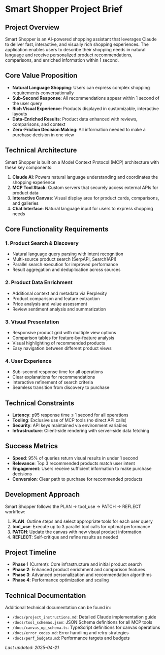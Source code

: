 # Smart Shopper Project Brief

## Project Overview

Smart Shopper is an AI-powered shopping assistant that leverages Claude to deliver fast, interactive, and visually rich shopping experiences. The application enables users to describe their shopping needs in natural language and receive personalized product recommendations, comparisons, and enriched information within 1 second.

## Core Value Proposition

- **Natural Language Shopping**: Users can express complex shopping requirements conversationally
- **Sub-Second Response**: All recommendations appear within 1 second of the user query
- **Rich Visual Experience**: Products displayed in customizable, interactive layouts
- **Data-Enriched Results**: Product data enhanced with reviews, comparisons, and context
- **Zero-Friction Decision Making**: All information needed to make a purchase decision in one view

## Technical Architecture

Smart Shopper is built on a Model Context Protocol (MCP) architecture with these key components:

1. **Claude AI**: Powers natural language understanding and coordinates the shopping experience
2. **MCP Tool Stack**: Custom servers that securely access external APIs for product data
3. **Interactive Canvas**: Visual display area for product cards, comparisons, and galleries
4. **Chat Interface**: Natural language input for users to express shopping needs

## Core Functionality Requirements

### 1. Product Search & Discovery

- Natural language query parsing with intent recognition
- Multi-source product search (SerpAPI, Search1API)
- Parallel search execution for improved performance
- Result aggregation and deduplication across sources

### 2. Product Data Enrichment

- Additional context and metadata via Perplexity
- Product comparison and feature extraction
- Price analysis and value assessment
- Review sentiment analysis and summarization

### 3. Visual Presentation

- Responsive product grid with multiple view options
- Comparison tables for feature-by-feature analysis
- Visual highlighting of recommended products
- Easy navigation between different product views

### 4. User Experience

- Sub-second response time for all operations
- Clear explanations for recommendations
- Interactive refinement of search criteria
- Seamless transition from discovery to purchase

## Technical Constraints

- **Latency**: p95 response time ≤ 1 second for all operations
- **Tooling**: Exclusive use of MCP tools (no direct API calls)
- **Security**: API keys maintained via environment variables
- **Infrastructure**: Client-side rendering with server-side data fetching

## Success Metrics

- **Speed**: 95% of queries return visual results in under 1 second
- **Relevance**: Top 3 recommended products match user intent
- **Engagement**: Users receive sufficient information to make purchase decisions
- **Conversion**: Clear path to purchase for recommended products

## Development Approach

Smart Shopper follows the PLAN → tool_use → PATCH → REFLECT workflow:

1. **PLAN**: Outline steps and select appropriate tools for each user query
2. **tool_use**: Execute up to 3 parallel tool calls for optimal performance
3. **PATCH**: Update the canvas with new visual product information
4. **REFLECT**: Self-critique and refine results as needed

## Project Timeline

- **Phase 1** (Current): Core infrastructure and initial product search
- **Phase 2**: Enhanced product enrichment and comparison features
- **Phase 3**: Advanced personalization and recommendation algorithms
- **Phase 4**: Performance optimization and scaling

## Technical Documentation

Additional technical documentation can be found in:
- `/docs/project_instructions.md`: Detailed Claude implementation guide
- `/docs/tool_schemas.json`: JSON Schema definitions for all MCP tools
- `/docs/canvas_op_schema.ts`: TypeScript definitions for canvas operations
- `/docs/error_codes.md`: Error handling and retry strategies
- `/docs/perf_budgets.md`: Performance targets and budgets

_Last updated: 2025-04-21_